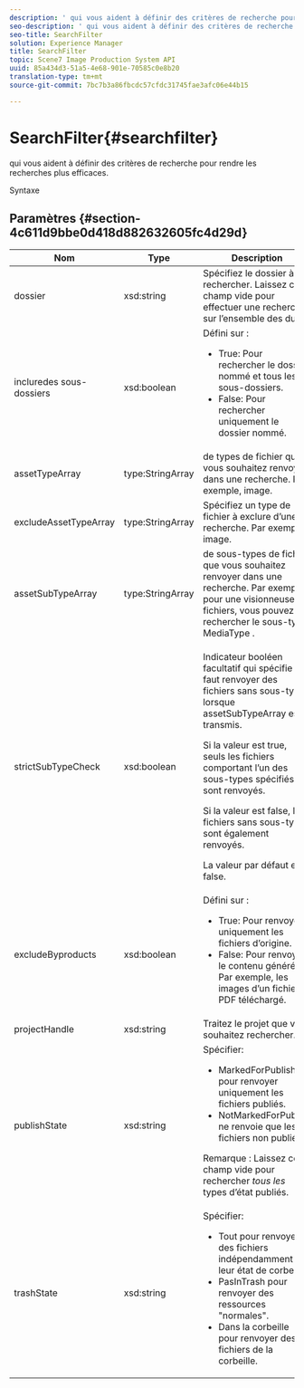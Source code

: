 ```yaml
---
description: ' qui vous aident à définir des critères de recherche pour rendre les recherches plus efficaces.'
seo-description: ' qui vous aident à définir des critères de recherche pour rendre les recherches plus efficaces.'
seo-title: SearchFilter
solution: Experience Manager
title: SearchFilter
topic: Scene7 Image Production System API
uuid: 85a434d3-51a5-4e68-901e-70585c0e8b20
translation-type: tm+mt
source-git-commit: 7bc7b3a86fbcdc57cfdc31745fae3afc06e44b15

---
```



# SearchFilter{#searchfilter}

 qui vous aident à définir des critères de recherche pour rendre les recherches plus efficaces.

Syntaxe

## Paramètres {#section-4c611d9bbe0d418d882632605fc4d29d}

<table id="table_57CEE262A33A4E898C6AFB30C93FD874"> 
 <thead> 
  <tr> 
   <th colname="col1" class="entry"> Nom </th> 
   <th colname="col2" class="entry"> Type </th> 
   <th colname="col3" class="entry"> Description </th> 
  </tr> 
 </thead>
 <tbody> 
  <tr> 
   <td colname="col1"> <span class="codeph"> <span class="varname"> dossier</span></span> </td> 
   <td colname="col2"> <span class="codeph"> xsd:string</span> </td> 
   <td colname="col3"> Spécifiez le dossier à rechercher. Laissez ce champ vide pour effectuer une recherche sur l’ensemble des  du. </td> 
  </tr> 
  <tr> 
   <td colname="col1"> <span class="codeph"> <span class="varname"> incluredes sous-dossiers</span></span> </td> 
   <td colname="col2"> <span class="codeph"> xsd:boolean</span> </td> 
   <td colname="col3">Défini sur : 
    <ul id="ul_BD8686943BD14D05A21C00192D4D70D3"> 
     <li id="li_B6A6DE5AAEFF4A80A8413B4785A88222"><span class="codeph"> True</span>: Pour rechercher le dossier nommé et tous les sous-dossiers. </li> 
     <li id="li_10A581F98B4847ED8EBE4AECC3AD70A8"><span class="codeph"> False</span>: Pour rechercher uniquement le dossier nommé. </li> 
    </ul> </td> 
  </tr> 
  <tr> 
   <td colname="col1"> <span class="codeph"> <span class="varname"> assetTypeArray</span></span> </td> 
   <td colname="col2"> <span class="codeph"> type:StringArray</span> </td> 
   <td colname="col3">de types de fichier que vous souhaitez renvoyer dans une recherche. Par exemple, <span class="codeph"> image</span>. </td> 
  </tr> 
  <tr> 
   <td colname="col1"> <span class="codeph"> <span class="varname"> excludeAssetTypeArray</span></span> </td> 
   <td colname="col2"> <span class="codeph"> type:StringArray</span> </td> 
   <td colname="col3"> Spécifiez un type de fichier à exclure d’une recherche. Par exemple, image. </td> 
  </tr> 
  <tr> 
   <td colname="col1"> <span class="codeph"> <span class="varname"> assetSubTypeArray</span></span> </td> 
   <td colname="col2"> <span class="codeph"> type:StringArray</span> </td> 
   <td colname="col3">de sous-types de fichier que vous souhaitez renvoyer dans une recherche. Par exemple, pour une <span class="codeph"> visionneuse</span>de fichiers, vous pouvez rechercher le sous-type <span class="codeph"> MediaType</span> . </td> 
  </tr> 
  <tr> 
   <td colname="col1"><span class="codeph"><span class="varname"> strictSubTypeCheck</span></span> </td> 
   <td colname="col2"><span class="codeph"> xsd:boolean</span> </td> 
   <td colname="col3"> <p>Indicateur booléen facultatif qui spécifie s’il faut renvoyer des fichiers sans sous-type lorsque <span class="codeph"> assetSubTypeArray</span> est transmis. </p> <p>Si la valeur est true, seuls les fichiers comportant l’un des sous-types spécifiés sont renvoyés. </p> <p>Si la valeur est false, les fichiers sans sous-type sont également renvoyés. </p> <p>La valeur par défaut est false. </p> </td> 
  </tr> 
  <tr> 
   <td colname="col1"> <span class="codeph"> <span class="varname"> excludeByproducts</span></span> </td> 
   <td colname="col2"> <span class="codeph"> xsd:boolean</span> </td> 
   <td colname="col3">Défini sur : 
    <ul id="ul_8C164A5D9F0F43968C86A67FA6884F35"> 
     <li id="li_D8009688FF2C439D98D6C1052C1A6CBE"><span class="codeph"> True</span>: Pour renvoyer uniquement les fichiers d’origine. </li> 
     <li id="li_4970226BF0FF42388CAE4415FB63AF16"><span class="codeph"> False</span>: Pour renvoyer le contenu généré. Par exemple, les images d’un fichier PDF téléchargé. </li> 
    </ul> </td> 
  </tr> 
  <tr> 
   <td colname="col1"> <span class="codeph"> <span class="varname"> projectHandle</span></span> </td> 
   <td colname="col2"> <span class="codeph"> xsd:string</span> </td> 
   <td colname="col3"> Traitez le projet que vous souhaitez rechercher. </td> 
  </tr> 
  <tr> 
   <td colname="col1"> <span class="codeph"> <span class="varname"> publishState</span></span> </td> 
   <td colname="col2"> <span class="codeph"> xsd:string</span> </td> 
   <td colname="col3">Spécifier: 
    <ul id="ul_96FFEE28F7624C1FB0356776B4C7CD53"> 
     <li id="li_DCB07288E5F44E05A4D83D3F34B0E08E"><span class="codeph"> MarkedForPublish</span> pour renvoyer uniquement les fichiers publiés. </li> 
     <li id="li_9A9A852248DB490DB958AE986DF02672"><span class="codeph"> NotMarkedForPublish</span> ne renvoie que les fichiers non publiés. </li> 
    </ul> <p>Remarque : Laissez ce champ vide pour rechercher <i>tous les</i> types d’état publiés. </p> </td> 
  </tr> 
  <tr> 
   <td colname="col1"> <span class="codeph"> <span class="varname"> trashState</span></span> </td> 
   <td colname="col2"> <span class="codeph"> xsd:string</span> </td> 
   <td colname="col3">Spécifier: 
    <ul id="ul_D31B903FA8DA4CFFABAFABA3D8DA91EC"> 
     <li id="li_E4386C8260E64F0BAFE5BA57FF788E48"><span class="codeph"> Tout</span> pour renvoyer des fichiers indépendamment de leur état de corbeille. </li> 
     <li id="li_0B8933FE18C643828075EC8CE8C0223C"><span class="codeph"> PasInTrash</span> pour renvoyer des ressources "normales". </li> 
     <li id="li_A1F46A0762FA4D4BA9F7247338238DC6"><span class="codeph"> Dans la corbeille</span> pour renvoyer des fichiers de la corbeille. </li> 
    </ul> </td> 
  </tr> 
 </tbody> 
</table>

